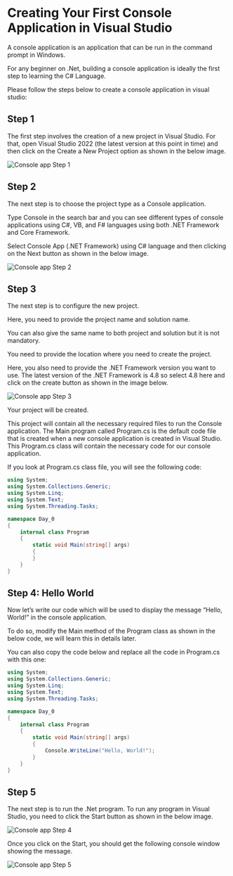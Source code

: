 # Creating Your First Console Application in Visual Studio

A console application is an application that can be run in the command prompt in Windows.

For any beginner on .Net, building a console application is ideally the first step to learning the C# Language.

Please follow the steps below to create a console application in visual studio:

## Step 1
The first step involves the creation of a new project in Visual Studio. For that, open Visual Studio 2022 
(the latest version at this point in time) and then click on the Create a New Project option as shown in the 
below image.

![Console app Step 1](console-app-step-1.png)

## Step 2
The next step is to choose the project type as a Console application.

Type Console in the search bar and you can see different types of console applications using C#, VB, and F# 
languages using both .NET Framework and Core Framework.

Select Console App (.NET Framework) using C# language and then clicking on the Next button as shown in the below image.

![Console app Step 2](console-app-step-2.png)

## Step 3
The next step is to configure the new project.

Here, you need to provide the project name and solution name.

You can also give the same name to both project and solution but it is not mandatory.

You need to provide the location where you need to create the project.

Here, you also need to provide the .NET Framework version you want to use. The latest version of the 
.NET Framework is 4.8 so select 4.8 here and click on the create button as shown in the image below.

![Console app Step 3](console-app-step-3.png)

Your project will be created.

This project will contain all the necessary required files to run the Console application. The Main program called 
Program.cs is the default code file that is created when a new console application is created in Visual Studio. 
This Program.cs class will contain the necessary code for our console application.

If you look at Program.cs class file, you will see the following code:

```C#
using System;
using System.Collections.Generic;
using System.Linq;
using System.Text;
using System.Threading.Tasks;

namespace Day_0
{
    internal class Program
    {
        static void Main(string[] args)
        {
        }
    }
}
```

## Step 4: Hello World
Now let’s write our code which will be used to display the message “Hello, World!” in the console application.

To do so, modify the Main method of the Program class as shown in the below code, we will learn this in details later.

You can also copy the code below and replace all the code in Program.cs with this one:

```C#
using System;
using System.Collections.Generic;
using System.Linq;
using System.Text;
using System.Threading.Tasks;

namespace Day_0
{
    internal class Program
    {
        static void Main(string[] args)
        {
            Console.WriteLine("Hello, World!");
        }
    }
}
```

## Step 5
The next step is to run the .Net program. To run any program in Visual Studio, you need to click the Start button as
shown in the below image.

![Console app Step 4](console-app-step-4.png)

Once you click on the Start, you should get the following console window showing the message.

![Console app Step 5](console-app-step-5.png)